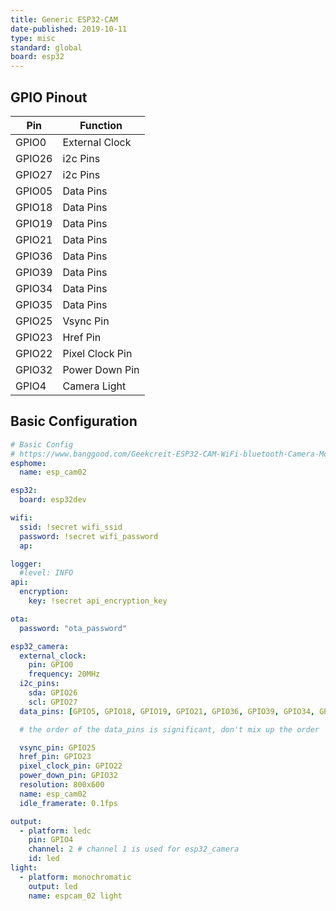 ```yaml
---
title: Generic ESP32-CAM
date-published: 2019-10-11
type: misc
standard: global
board: esp32
---
```


## GPIO Pinout

| Pin    | Function        |
| ------ | --------------- |
| GPIO0  | External Clock  |
| GPIO26 | i2c Pins        |
| GPIO27 | i2c Pins        |
| GPIO05 | Data Pins       |
| GPIO18 | Data Pins       |
| GPIO19 | Data Pins       |
| GPIO21 | Data Pins       |
| GPIO36 | Data Pins       |
| GPIO39 | Data Pins       |
| GPIO34 | Data Pins       |
| GPIO35 | Data Pins       |
| GPIO25 | Vsync Pin       |
| GPIO23 | Href Pin        |
| GPIO22 | Pixel Clock Pin |
| GPIO32 | Power Down Pin  |
| GPIO4  | Camera Light    |

## Basic Configuration

```yaml
# Basic Config
# https://www.banggood.com/Geekcreit-ESP32-CAM-WiFi-bluetooth-Camera-Module-Development-Board-ESP32-With-Camera-Module-OV2640-p-1394679.html
esphome:
  name: esp_cam02

esp32:
  board: esp32dev

wifi:
  ssid: !secret wifi_ssid
  password: !secret wifi_password
  ap:

logger:
  #level: INFO
api:
  encryption:
    key: !secret api_encryption_key

ota:
  password: "ota_password"

esp32_camera:
  external_clock:
    pin: GPIO0
    frequency: 20MHz
  i2c_pins:
    sda: GPIO26
    scl: GPIO27
  data_pins: [GPIO5, GPIO18, GPIO19, GPIO21, GPIO36, GPIO39, GPIO34, GPIO35]

  # the order of the data_pins is significant, don't mix up the order

  vsync_pin: GPIO25
  href_pin: GPIO23
  pixel_clock_pin: GPIO22
  power_down_pin: GPIO32
  resolution: 800x600
  name: esp_cam02
  idle_framerate: 0.1fps

output:
  - platform: ledc
    pin: GPIO4
    channel: 2 # channel 1 is used for esp32_camera
    id: led
light:
  - platform: monochromatic
    output: led
    name: espcam_02 light
```
